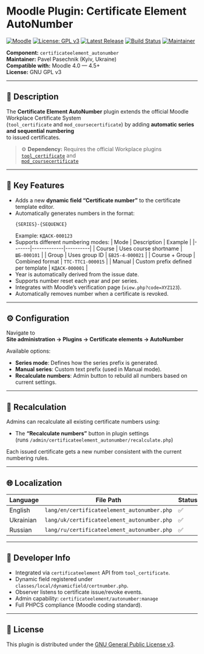 # Moodle Plugin: Certificate Element AutoNumber

[![Moodle](https://img.shields.io/badge/Moodle-4.0--4.5-orange?logo=moodle&style=flat-square)](https://moodle.org/plugins/tool_certificate)
[![License: GPL v3](https://img.shields.io/badge/License-GPLv3-blue.svg?style=flat-square)](https://www.gnu.org/licenses/gpl-3.0)
[![Latest Release](https://img.shields.io/github/v/release/pavel-pasechnik/certificateelement_autonumber?label=Download&style=flat-square)](https://github.com/pavel-pasechnik/certificateelement_autonumber/releases/latest)
[![Build Status](https://github.com/pavel-pasechnik/certificateelement_autonumber/actions/workflows/release.yml/badge.svg)](https://github.com/pavel-pasechnik/certificateelement_autonumber/actions/workflows/release.yml)
[![Maintainer](https://img.shields.io/badge/Maintainer-Pavel%20Pasechnik-blue?style=flat-square)](https://github.com/pavel-pasechnik)

**Component:** `certificateelement_autonumber`  
**Maintainer:** Pavel Pasechnik (Kyiv, Ukraine)  
**Compatible with:** Moodle 4.0 — 4.5+  
**License:** GNU GPL v3

---

## 📖 Description

The **Certificate Element AutoNumber** plugin extends the official Moodle Workplace Certificate System  
(`tool_certificate` and `mod_coursecertificate`) by adding **automatic series and sequential numbering**  
to issued certificates.

> ⚙️ **Dependency:** Requires the official Workplace plugins  
> [`tool_certificate`](https://github.com/moodleworkplace/moodle-tool_certificate) and  
> [`mod_coursecertificate`](https://github.com/moodleworkplace/moodle-mod_coursecertificate)

---

## 🧩 Key Features

- Adds a new **dynamic field “Certificate number”** to the certificate template editor.
- Automatically generates numbers in the format:
  ```
  {SERIES}-{SEQUENCE}
  ```
  Example: `КДАСК-000123`
- Supports different numbering modes:
  | Mode | Description | Example |
  |-------|-------------|----------|
  | Course | Uses course shortname | `ШБ-000101` |
  | Group | Uses group ID | `БВ25-4-000021` |
  | Course + Group | Combined format | `TTC-TTC1-000015` |
  | Manual | Custom prefix defined per template | `КДАСК-000001` |
- Year is automatically derived from the issue date.
- Supports number reset each year and per series.
- Integrates with Moodle’s verification page (`view.php?code=XYZ123`).
- Automatically removes number when a certificate is revoked.

---

## ⚙️ Configuration

Navigate to  
**Site administration → Plugins → Certificate elements → AutoNumber**

Available options:
- **Series mode**: Defines how the series prefix is generated.  
- **Manual series**: Custom text prefix (used in Manual mode).
- **Recalculate numbers**: Admin button to rebuild all numbers based on current settings.

---

## 🔁 Recalculation

Admins can recalculate all existing certificate numbers using:
- The **“Recalculate numbers”** button in plugin settings  
  (runs `/admin/certificateelement_autonumber/recalculate.php`)

Each issued certificate gets a new number consistent with the current numbering rules.

---

## 🌐 Localization

| Language  | File Path                                      | Status |
| --------- | ---------------------------------------------- | ------ |
| English   | `lang/en/certificateelement_autonumber.php` | ✅     |
| Ukrainian | `lang/uk/certificateelement_autonumber.php` | ✅     |
| Russian   | `lang/ru/certificateelement_autonumber.php` | ✅     |

---

## 🧰 Developer Info

- Integrated via `certificateelement` API from `tool_certificate`.
- Dynamic field registered under `classes/local/dynamicfield/certnumber.php`.
- Observer listens to certificate issue/revoke events.
- Admin capability: `certificateelement/autonumber:manage`
- Full PHPCS compliance (Moodle coding standard).

---

## 📜 License

This plugin is distributed under the [GNU General Public License v3](https://www.gnu.org/licenses/gpl-3.0.html).
